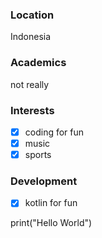 

### Location
Indonesia

### Academics
not really

### Interests
- [x] coding for fun
- [x] music
- [x] sports

### Development
- [x] kotlin for fun

print("Hello World")